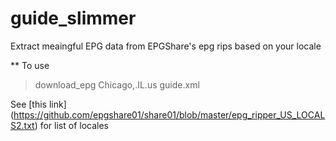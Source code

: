 # guide_slimmer

Extract meaingful EPG data from EPGShare's epg rips based on your locale

** To use
> download_epg Chicago,.IL.us guide.xml

See [this link] (https://github.com/epgshare01/share01/blob/master/epg_ripper_US_LOCALS2.txt) for list of locales 
